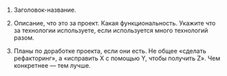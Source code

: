 1. Заголовок-название.

2. Описание, что это за проект. Какая функциональность. Укажите что за технологии используете, если используется много технологий разом.

3. Планы по доработке проекта, если они есть. Не общее «сделать рефакторинг», а «исправить X с помощью Y, чтобы получить Z». Чем конкретнее — тем лучше.
